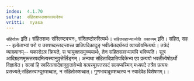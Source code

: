 ```yaml
---
index:  4.1.70
sutra:  संहितशफलक्षणवामादेश्च
vritti:  nyasa
---
```


`संहितोरूः` इति। संहितशब्दः संश्लिष्टवचनः, संश्लिष्टोरुरित्यर्थः।
`सहितसहाभ्याञ्चेति वक्तव्यम्` इति। सहित, सह -- इत्येताभ्यां परो य उरुशब्दस्तदन्ताच्च प्रातिपदिकादूङ् भवीत्येतदर्थरूपं व्याख्येयमित्यर्थः। तत्रेदं व्याख्यानम्-- घकारोऽत्र क्रियते, स चायुक्तसमुच्चयार्थः, तेन सहितसहाभ्यामपि भविष्यति। सूत्र आदिग्रहणमूरूत्तरपदमित्यस्यानुवृत्तेर्लिङ्गम्। अन्यथा संहितादिप्रातिपदिकेभ्य एव प्रत्ययो भवतीत्येषोऽर्थो विज्ञायेत। सत्यां हि स्वरितत्वादेवानुवृत्तावेभ्यो यत्परमूरूत्तरपदं सत्यप्यस्मिन् मध्यपदे तत्रैव प्रत्ययः प्रसज्यते;संहितस्वाम्यूरुशब्दात्, न संहितोरुशब्दात्। गुणभावादूरुशब्दस्य न स्यादेवेह विशेषणम्।।

